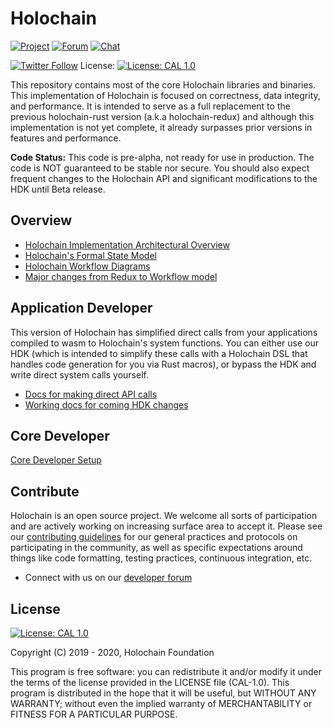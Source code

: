 # Holochain

[![Project](https://img.shields.io/badge/project-holochain-blue.svg?style=flat-square)](http://holochain.org/)
[![Forum](https://img.shields.io/badge/chat-forum%2eholochain%2enet-blue.svg?style=flat-square)](https://forum.holochain.org)
[![Chat](https://img.shields.io/badge/chat-chat%2eholochain%2enet-blue.svg?style=flat-square)](https://chat.holochain.org)

[![Twitter Follow](https://img.shields.io/twitter/follow/holochain.svg?style=social&label=Follow)](https://twitter.com/holochain)
License: [![License: CAL 1.0](https://img.shields.io/badge/License-CAL%201.0-blue.svg)](https://github.com/holochain/cryptographic-autonomy-license)

This repository contains most of the core Holochain libraries and binaries. This implementation of Holochain is focused on correctness, data integrity, and performance. It is intended to serve as a full replacement to the previous holochain-rust version (a.k.a holochain-redux) and although this implementation is not yet complete, it already surpasses prior versions in features and performance.

**Code Status:** This code is pre-alpha, not ready for use in production. The code is NOT guaranteed to be stable nor secure. You should also expect frequent changes to the Holochain API and significant modifications to the HDK until Beta release.

## Overview

 - [Holochain Implementation Architectural Overview](./docs/TODO.md)
 - [Holochain's Formal State Model](./docs/formalization.md)
 - [Holochain Workflow Diagrams](./docs/TODO.md)
 - [Major changes from Redux to Workflow model](./docs/major_changes.md)

## Application Developer

This version of Holochain has simplified direct calls from your applications compiled to wasm to Holochain's system functions. You can either use our HDK (which is intended to simplify these calls with a Holochain DSL that handles code generation for you via Rust macros), or bypass the HDK and write direct system calls yourself.
 - [Docs for making direct API calls](./crates/hkd/README.md)
 - [Working docs for coming HDK changes](./docs/HDK_planning.md)

## Core Developer

[Core Developer Setup](./docs/TODO.md)

## Contribute
Holochain is an open source project.  We welcome all sorts of participation and are actively working on increasing surface area to accept it.  Please see our [contributing guidelines](/CONTRIBUTING.md) for our general practices and protocols on participating in the community, as well as specific expectations around things like code formatting, testing practices, continuous integration, etc.

* Connect with us on our [developer forum](https://forum.holochain.org)

## License
 [![License: CAL 1.0](https://img.shields.io/badge/License-CAL%201.0-blue.svg)](https://github.com/holochain/cryptographic-autonomy-license)

Copyright (C) 2019 - 2020, Holochain Foundation

This program is free software: you can redistribute it and/or modify it under the terms of the license
provided in the LICENSE file (CAL-1.0).  This program is distributed in the hope that it will be useful,
but WITHOUT ANY WARRANTY; without even the implied warranty of MERCHANTABILITY or FITNESS FOR A PARTICULAR
PURPOSE.

